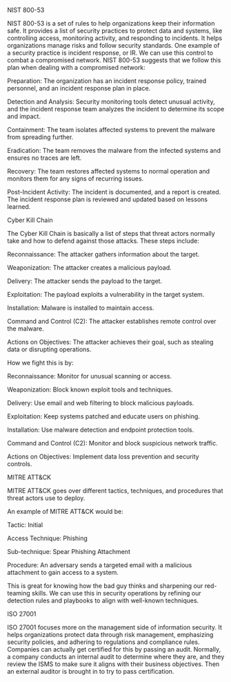 NIST 800-53

NIST 800-53 is a set of rules to help organizations keep their information safe. It provides a list of security practices to protect data and systems, like controlling access, monitoring activity, and responding to incidents. It helps organizations manage risks and follow security standards. One example of a security practice is incident response, or IR. We can use this control to combat a compromised network. NIST 800-53 suggests that we follow this plan when dealing with a compromised network:

Preparation: The organization has an incident response policy, trained personnel, and an incident response plan in place.

Detection and Analysis: Security monitoring tools detect unusual activity, and the incident response team analyzes the incident to determine its scope and impact.

Containment: The team isolates affected systems to prevent the malware from spreading further.

Eradication: The team removes the malware from the infected systems and ensures no traces are left.

Recovery: The team restores affected systems to normal operation and monitors them for any signs of recurring issues.

Post-Incident Activity: The incident is documented, and a report is created. The incident response plan is reviewed and updated based on lessons learned.



Cyber Kill Chain

The Cyber Kill Chain is basically a list of steps that threat actors normally take and how to defend against those attacks. These steps include:

Reconnaissance: The attacker gathers information about the target. 

Weaponization: The attacker creates a malicious payload. 

Delivery: The attacker sends the payload to the target. 

Exploitation: The payload exploits a vulnerability in the target system. 

Installation: Malware is installed to maintain access. 

Command and Control (C2): The attacker establishes remote control over the malware. 

Actions on Objectives: The attacker achieves their goal, such as stealing data or disrupting operations.

How we fight this is by:

Reconnaissance: Monitor for unusual scanning or access. 

Weaponization: Block known exploit tools and techniques. 

Delivery: Use email and web filtering to block malicious payloads. 

Exploitation: Keep systems patched and educate users on phishing. 

Installation: Use malware detection and endpoint protection tools. 

Command and Control (C2): Monitor and block suspicious network traffic. 

Actions on Objectives: Implement data loss prevention and security controls.




MITRE ATT&CK

MITRE ATT&CK goes over different tactics, techniques, and procedures that threat actors use to deploy.

An example of MITRE ATT&CK would be:

Tactic: Initial 

Access Technique: Phishing 

Sub-technique: Spear Phishing Attachment 

Procedure: An adversary sends a targeted email with a malicious attachment to gain access to a system.

This is great for knowing how the bad guy thinks and sharpening our red-teaming skills. We can use this in security operations by refining our detection rules and playbooks to align with well-known techniques.




ISO 27001

ISO 27001 focuses more on the management side of information security. It helps organizations protect data through risk management, emphasizing security policies, and adhering to regulations and compliance rules. Companies can actually get certified for this by passing an audit. Normally, a company conducts an internal audit to determine where they are, and they review the ISMS to make sure it aligns with their business objectives. Then an external auditor is brought in to try to pass certification.
